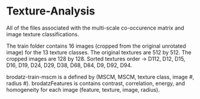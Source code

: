 # Texture-Analysis
All of the files associated with the multi-scale co-occurence matrix and image texture classifications.

The train folder contains 16 images (cropped from the original unrotated image) for the 13 texture classes.
The original textures are 512 by 512. The cropped images are 128 by 128.
Sorted textures order -> D112, D12, D15, D16, D19, D24, D29, D38, D68, D84, D9, D92, D94.

brodatz-train-mscm is a defined by (MSCM, MSCM, texture class, image #, radius #).
brodatzFeatures is contains contrast, correlation, energy, and homogeneity for each image (feature, texture, image, radius).